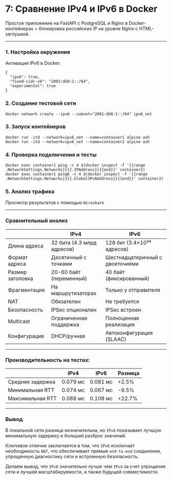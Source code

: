 
# 7: Сравнение IPv4 и IPv6 в Docker
Простое приложение на FastAPI с PostgreSQL и Nginx в Docker-контейнерах + блокировка российских IP на уровне Nginx с HTML-заглушкой.

---
### 1. Настройка окружения
Активация IPv6 в Docker:
```
{
  "ipv6": true,
  "fixed-cidr-v6": "2001:db8:1::/64",
  "experimental": true
}
```
### 2. Создание тестовой сети  
  ```
  docker network create --ipv6 --subnet="2001:db8:1::/64" ipv6_net
  ```
### 3. Запуск контейнеров
  ```
  docker run -itd --network=ipv6_net --name=container1 alpine ash
  docker run -itd --network=ipv6_net --name=container2 alpine ash
  ```
### 4. Проверка подключения и тесты
  ```
docker exec container1 ping -c 4 $(docker inspect -f '{{range .NetworkSettings.Networks}}{{.IPAddress}}{{end}}' container2)
docker exec container1 ping6 -c 4 $(docker inspect -f '{{range .NetworkSettings.Networks}}{{.GlobalIPv6Address}}{{end}}' container2)
  ```
### 5. Анализ трафика
Просмотр результатов с помощью `Wireshark`

---

### Сравнительный анализ
|                     | IPv4               | IPv6 |
| -------------------------- | --------------------- | ----- |
| Длина адреса       | 32 бита (4.3 млрд адресов) | 128 бит (3.4×10³⁸ адресов) |
| Формат адреса      | Десятичный с точками | Шестнадцатеричный с двоеточиями  |
| Размер заголовка   | 	20-60 байт (переменный) | 40 байт (фиксированный) |
| Фрагментация   | 	На маршрутизаторах | Только у отправителя |
| NAT   | 	Обязателен | Не требуется |
| Безопасность  | 	IPSec опционален | IPSec встроен |
| Multicast   | 		Ограниченная поддержка | Полноценная реализация |
| Конфигурация  | 	DHCP/ручная | Автоконфигурация (SLAAC) |

---
### Производительность на тестах:
|                     | IPv4               | IPv6 | Разница |
|---|--- |--- |---|
|Средняя задержка|0.079 мс|0.081 мс|+2.5%|
|Минимальная RTT|0.074 мс|0.067 мс|-9.5%|
|Максимальная RTT|0.088 мс|0.108 мс|+22.7%|

---
### Вывод

В локальной сети разница незначительна, но `IPv6` показывает лучшую минимальную задержку и больший разброс значений. 

Ключевое отличие заключается в том, что `IPv6` исключает необходимость `NAT`, что обеспечивает прямые `end-to-end` соединения, упрощенную диагностику сети и встроенную безопасность.

Делаем вывод, что `IPv6` значительно лучше чем `IPv4` за счет упрощения сети и лучшей масштабируемости, а также будущей совместимости.